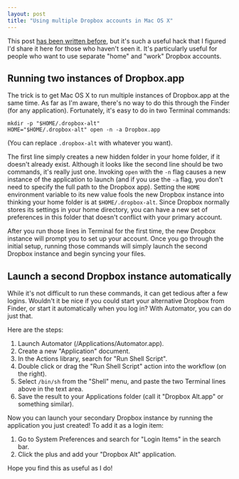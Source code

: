 ```yaml
---
layout: post
title: "Using multiple Dropbox accounts in Mac OS X"
---
```


This post [has been written before](http://forums.dropbox.com/topic.php?id=3166), but it's such a useful hack that I figured I'd share it here for those who haven't seen it. It's particularly useful for people who want to use separate "home" and "work" Dropbox accounts.

## Running two instances of Dropbox.app

The trick is to get Mac OS X to run multiple instances of Dropbox.app at the same time. As far as I'm aware, there's no way to do this through the Finder (for any application). Fortunately, it's easy to do in two Terminal commands:

	mkdir -p "$HOME/.dropbox-alt"
	HOME="$HOME/.dropbox-alt" open -n -a Dropbox.app
	
(You can replace `.dropbox-alt` with whatever you want).

The first line simply creates a new hidden folder in your home folder, if it doesn't already exist. Although it looks like the second line should be two commands, it's really just one. Invoking `open` with the `-n` flag causes a new instance of the application to launch (and if you use the `-a` flag, you don't need to specify the full path to the Dropbox app). Setting the `HOME` environment variable to its new value fools the new Dropbox instance into thinking your home folder is at `$HOME/.dropbox-alt`. Since Dropbox normally stores its settings in your home directory, you can have a new set of preferences in this folder that doesn't conflict with your primary account.

After you run those lines in Terminal for the first time, the new Dropbox instance will prompt you to set up your account. Once you go through the initial setup, running those commands will simply launch the second Dropbox instance and begin syncing your files.

## Launch a second Dropbox instance automatically

While it's not difficult to run these commands, it can get tedious after a few logins. Wouldn't it be nice if you could start your alternative Dropbox from Finder, or start it automatically when you log in? With Automator, you can do just that.

Here are the steps:

1. Launch Automator (/Applications/Automator.app).
2. Create a new "Application" document.
3. In the Actions library, search for "Run Shell Script".
4. Double click or drag the "Run Shell Script" action into the workflow (on the right).
5. Select `/bin/sh` from the "Shell" menu, and paste the two Terminal lines above in the text area.
6. Save the result to your Applications folder (call it "Dropbox Alt.app" or something similar).

Now you can launch your secondary Dropbox instance by running the application you just created! To add it as a login item:

1. Go to System Preferences and search for "Login Items" in the search bar.
2. Click the plus and add your "Dropbox Alt" application.

Hope you find this as useful as I do!
